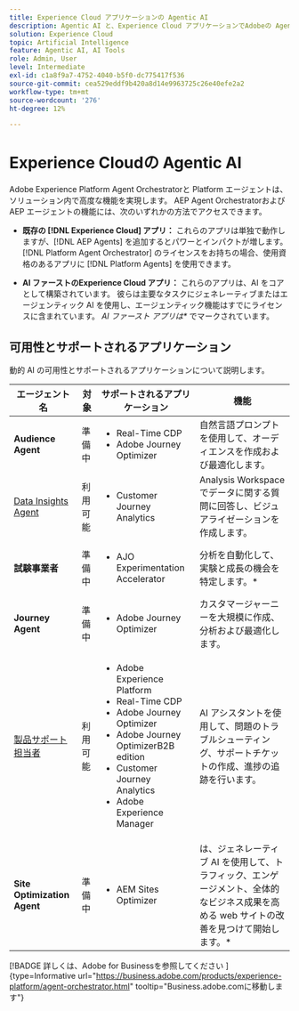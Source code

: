 ```yaml
---
title: Experience Cloud アプリケーションの Agentic AI
description: Agentic AI と、Experience Cloud アプリケーションでAdobeの Agentic フレームワークがどのように使用されるかについて説明します。
solution: Experience Cloud
topic: Artificial Intelligence
feature: Agentic AI, AI Tools
role: Admin, User
level: Intermediate
exl-id: c1a8f9a7-4752-4040-b5f0-dc775417f536
source-git-commit: cea529eddf9b420a8d14e9963725c26e40efe2a2
workflow-type: tm+mt
source-wordcount: '276'
ht-degree: 12%

---
```


# Experience Cloudの Agentic AI

Adobe Experience Platform Agent Orchestratorと Platform エージェントは、ソリューション内で高度な機能を実現します。 AEP Agent OrchestratorおよびAEP エージェントの機能には、次のいずれかの方法でアクセスできます。

* **既存の [!DNL Experience Cloud] アプリ：** これらのアプリは単独で動作しますが、[!DNL AEP Agents] を追加するとパワーとインパクトが増します。 [!DNL Platform Agent Orchestrator] のライセンスをお持ちの場合、使用資格のあるアプリに [!DNL Platform Agents] を使用できます。

* **AI ファーストのExperience Cloud アプリ：** これらのアプリは、AI をコアとして構築されています。 彼らは主要なタスクにジェネレーティブまたはエージェンティック AI を使用し、エージェンティック機能はすでにライセンスに含まれています。 _AI ファースト アプリは*_ でマークされています。

## 可用性とサポートされるアプリケーション

動的 AI の可用性とサポートされるアプリケーションについて説明します。

| エージェント名 | 対象 | サポートされるアプリケーション | 機能 |
|---|----------|------------|----------|
| **Audience Agent** | 準備中 | <ul><li>Real-Time CDP</li><li>Adobe Journey Optimizer</li></ul> | 自然言語プロンプトを使用して、オーディエンスを作成および最適化します。 |
| [Data Insights Agent](https://experienceleague.adobe.com/en/docs/analytics-platform/using/cja-overview/cja-b2c-overview/data-analysis-ai) | 利用可能 | <ul><li>Customer Journey Analytics</li></ul> | Analysis Workspaceでデータに関する質問に回答し、ビジュアライゼーションを作成します。 |
| **試験事業者** | 準備中 | <ul><li>AJO Experimentation Accelerator</li></ul> | 分析を自動化して、実験と成長の機会を特定します。* |
| **Journey Agent** | 準備中 | <ul><li>Adobe Journey Optimizer</li></ul> | カスタマージャーニーを大規模に作成、分析および最適化します。 |
| [ 製品サポート担当者 ](https://experienceleague.adobe.com/en/docs/experience-platform/ai-assistant/new-features/customer-support) | 利用可能 | <ul><li>Adobe Experience Platform</li><li>Real-Time CDP</li><li>Adobe Journey Optimizer</li><li>Adobe Journey OptimizerB2B edition</li><li>Customer Journey Analytics</li><li>Adobe Experience Manager</li></ul> | AI アシスタントを使用して、問題のトラブルシューティング、サポートチケットの作成、進捗の追跡を行います。 |
| **Site Optimization Agent** | 準備中 | <ul><li>AEM Sites Optimizer</li></ul> | は、ジェネレーティブ AI を使用して、トラフィック、エンゲージメント、全体的なビジネス成果を高める web サイトの改善を見つけて開始します。* |



[!BADGE  詳しくは、Adobe for Businessを参照してください ]{type=Informative url="https://business.adobe.com/products/experience-platform/agent-orchestrator.html" tooltip="Business.adobe.comに移動します"}

<!-- 
* [Product Support Agent](https://experienceleague.adobe.com/en/docs/experience-platform/ai-assistant/new-features/customer-support) is a self-serve debugging and troubleshooting capability of [!UICONTROL AI Assistant] that you can use for Experience Platform features and applications. Troubleshoot support issues without leaving your workflows, create customer support tickets, and track case progress using AI Assistant.
* [Data Insights Agent](https://experienceleague.adobe.com/en/docs/analytics-platform/using/cja-overview/cja-b2c-overview/data-analysis-ai) is accessible from the AI Assistant in Customer Journey Analytics. It is a generative AI conversation agent that quickly and efficiently answers questions about your data. It builds relevant visualizations in Analysis Workspace using components from your data view and using your actual data. -->








